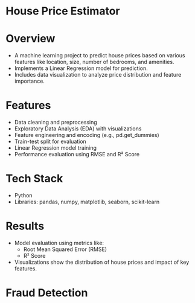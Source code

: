 # House Price Estimator
# Overview
- A machine learning project to predict house prices based on various features like location, size, number of bedrooms, and amenities.
- Implements a Linear Regression model for prediction.
- Includes data visualization to analyze price distribution and feature importance.

# Features
- Data cleaning and preprocessing
- Exploratory Data Analysis (EDA) with visualizations
- Feature engineering and encoding (e.g., pd.get_dummies)
- Train-test split for evaluation
- Linear Regression model training
- Performance evaluation using RMSE and R² Score


# Tech Stack
- Python
- Libraries: pandas, numpy, matplotlib, seaborn, scikit-learn

# Results
- Model evaluation using metrics like:
  - Root Mean Squared Error (RMSE)
  - R² Score
- Visualizations show the distribution of house prices and impact of key features.





# Fraud Detection
